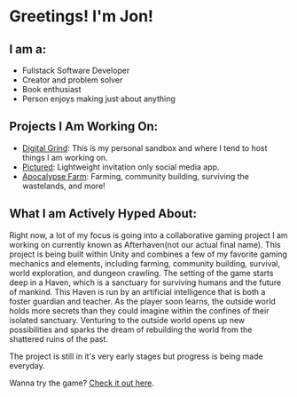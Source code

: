 # Greetings! I'm Jon!
## I am a:
- Fullstack Software Developer
- Creator and problem solver
- Book enthusiast
- Person enjoys making just about anything
## Projects I Am Working On:
- [Digital Grind](digitalgrind.org): This is my personal sandbox and where I tend to host things I am working on.
- [Pictured](https://github.com/halfpeeled/pictured): Lightweight invitation only social media app.
- [Apocalypse Farm](https://github.com/ekstromm/CapstoneGame): Farming, community building, surviving the wastelands, and more!
## What I am Actively Hyped About:
Right now, a lot of my focus is going into a collaborative gaming project I am working on currently known as Afterhaven(not our actual final name). This project is being built within Unity and combines a few of my favorite gaming mechanics and elements, including farming, community building, survival, world exploration, and dungeon crawling. The setting of the game starts deep in a Haven, which is a sanctuary for surviving humans and the future of mankind. This Haven is run by an artificial intelligence that is both a foster guardian and teacher. As the player soon learns, the outside world holds more secrets than they could imagine within the confines of their isolated sanctuary. Venturing to the outside world opens up new possibilities and sparks the dream of rebuilding the world from the shattered ruins of the past.

The project is still in it's very early stages but progress is being made everyday. 

Wanna try the game? [Check it out here](https://matthew-ekstrom.itch.io/capstone-game-alpha-cowan-ekstrom-metcalf-plumbo).
